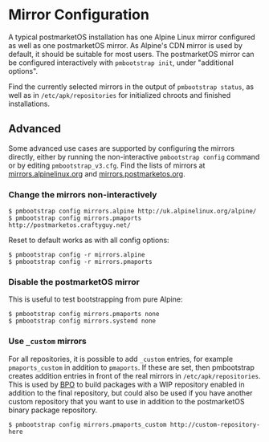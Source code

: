 # Mirror Configuration

A typical postmarketOS installation has one Alpine Linux mirror configured as well as one
postmarketOS mirror. As Alpine's CDN mirror is used by default, it should be suitable for most
users. The postmarketOS mirror can be configured interactively with `pmbootstrap init`, under
"additional options".

Find the currently selected mirrors in the output of `pmbootstrap status`, as well as in
`/etc/apk/repositories` for initialized chroots and finished installations.

## Advanced

Some advanced use cases are supported by configuring the mirrors directly, either by running the
non-interactive `pmbootstrap config` command or by editing `pmbootstrap_v3.cfg`. Find the lists of
mirrors at [mirrors.alpinelinux.org](https://mirrors.alpinelinux.org) and
[mirrors.postmarketos.org](https://mirrors.postmarketos.org).

### Change the mirrors non-interactively

```
$ pmbootstrap config mirrors.alpine http://uk.alpinelinux.org/alpine/
$ pmbootstrap config mirrors.pmaports http://postmarketos.craftyguy.net/
```

Reset to default works as with all config options:
```
$ pmbootstrap config -r mirrors.alpine
$ pmbootstrap config -r mirrors.pmaports
```

### Disable the postmarketOS mirror

This is useful to test bootstrapping from pure Alpine:

```
$ pmbootstrap config mirrors.pmaports none
$ pmbootstrap config mirrors.systemd none
```

### Use `_custom` mirrors

For all repositories, it is possible to add `_custom` entries, for example
`pmaports_custom` in addition to `pmaports`. If these are set, then pmbootstrap
creates addition entries in front of the real mirrors in
`/etc/apk/repositories`. This is used by [BPO](https://build.postmarketos.org)
to build packages with a WIP repository enabled in addition to the final
repository, but could also be used if you have another custom repository that
you want to use in addition to the postmarketOS binary package repository.

```
$ pmbootstrap config mirrors.pmaports_custom http://custom-repository-here
```
